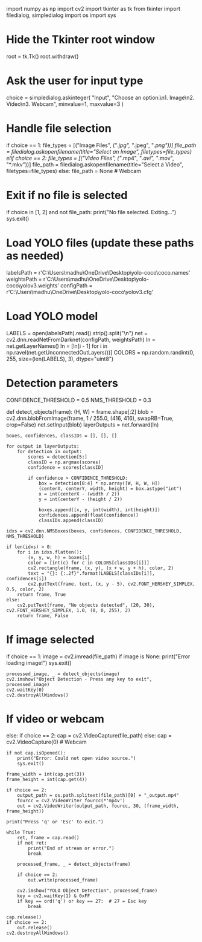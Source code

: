 import numpy as np
import cv2
import tkinter as tk
from tkinter import filedialog, simpledialog
import os
import sys

# Hide the Tkinter root window
root = tk.Tk()
root.withdraw()

# Ask the user for input type
choice = simpledialog.askinteger(
    "Input", "Choose an option:\n1. Image\n2. Video\n3. Webcam", minvalue=1, maxvalue=3
)

# Handle file selection
if choice == 1:
    file_types = [("Image Files", ("*.jpg", "*.jpeg", "*.png"))]
    file_path = filedialog.askopenfilename(title="Select an Image", filetypes=file_types)
elif choice == 2:
    file_types = [("Video Files", ("*.mp4", "*.avi", "*.mov", "*.mkv"))]
    file_path = filedialog.askopenfilename(title="Select a Video", filetypes=file_types)
else:
    file_path = None  # Webcam

# Exit if no file is selected
if choice in [1, 2] and not file_path:
    print("No file selected. Exiting...")
    sys.exit()

# Load YOLO files (update these paths as needed)
labelsPath = r'C:\Users\madhu\OneDrive\Desktop\yolo-coco\coco.names'
weightsPath = r'C:\Users\madhu\OneDrive\Desktop\yolo-coco\yolov3.weights'
configPath = r'C:\Users\madhu\OneDrive\Desktop\yolo-coco\yolov3.cfg'

# Load YOLO model
LABELS = open(labelsPath).read().strip().split("\n")
net = cv2.dnn.readNetFromDarknet(configPath, weightsPath)
ln = net.getLayerNames()
ln = [ln[i - 1] for i in np.ravel(net.getUnconnectedOutLayers())]
COLORS = np.random.randint(0, 255, size=(len(LABELS), 3), dtype="uint8")

# Detection parameters
CONFIDENCE_THRESHOLD = 0.5
NMS_THRESHOLD = 0.3

def detect_objects(frame):
    (H, W) = frame.shape[:2]
    blob = cv2.dnn.blobFromImage(frame, 1 / 255.0, (416, 416), swapRB=True, crop=False)
    net.setInput(blob)
    layerOutputs = net.forward(ln)

    boxes, confidences, classIDs = [], [], []

    for output in layerOutputs:
        for detection in output:
            scores = detection[5:]
            classID = np.argmax(scores)
            confidence = scores[classID]

            if confidence > CONFIDENCE_THRESHOLD:
                box = detection[0:4] * np.array([W, H, W, H])
                (centerX, centerY, width, height) = box.astype("int")
                x = int(centerX - (width / 2))
                y = int(centerY - (height / 2))

                boxes.append([x, y, int(width), int(height)])
                confidences.append(float(confidence))
                classIDs.append(classID)

    idxs = cv2.dnn.NMSBoxes(boxes, confidences, CONFIDENCE_THRESHOLD, NMS_THRESHOLD)

    if len(idxs) > 0:
        for i in idxs.flatten():
            (x, y, w, h) = boxes[i]
            color = [int(c) for c in COLORS[classIDs[i]]]
            cv2.rectangle(frame, (x, y), (x + w, y + h), color, 2)
            text = "{}: {:.2f}".format(LABELS[classIDs[i]], confidences[i])
            cv2.putText(frame, text, (x, y - 5), cv2.FONT_HERSHEY_SIMPLEX, 0.5, color, 2)
        return frame, True
    else:
        cv2.putText(frame, "No objects detected", (20, 30), cv2.FONT_HERSHEY_SIMPLEX, 1.0, (0, 0, 255), 2)
        return frame, False

# If image selected
if choice == 1:
    image = cv2.imread(file_path)
    if image is None:
        print("Error loading image!")
        sys.exit()

    processed_image, _ = detect_objects(image)
    cv2.imshow("Object Detection - Press any key to exit", processed_image)
    cv2.waitKey(0)
    cv2.destroyAllWindows()

# If video or webcam
else:
    if choice == 2:
        cap = cv2.VideoCapture(file_path)
    else:
        cap = cv2.VideoCapture(0)  # Webcam

    if not cap.isOpened():
        print("Error: Could not open video source.")
        sys.exit()

    frame_width = int(cap.get(3))
    frame_height = int(cap.get(4))

    if choice == 2:
        output_path = os.path.splitext(file_path)[0] + "_output.mp4"
        fourcc = cv2.VideoWriter_fourcc(*'mp4v')
        out = cv2.VideoWriter(output_path, fourcc, 30, (frame_width, frame_height))

    print("Press 'q' or 'Esc' to exit.")

    while True:
        ret, frame = cap.read()
        if not ret:
            print("End of stream or error.")
            break

        processed_frame, _ = detect_objects(frame)

        if choice == 2:
            out.write(processed_frame)

        cv2.imshow("YOLO Object Detection", processed_frame)
        key = cv2.waitKey(1) & 0xFF
        if key == ord('q') or key == 27:  # 27 = Esc key
            break

    cap.release()
    if choice == 2:
        out.release()
    cv2.destroyAllWindows()
